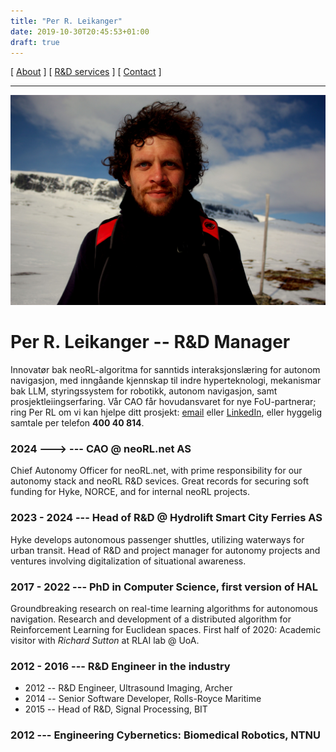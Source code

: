 ```yaml
---
title: "Per R. Leikanger"
date: 2019-10-30T20:45:53+01:00
draft: true
---
```


[ [About](index.md) ]     [ [R&D services](RnD_services.md) ]     [ [Contact](./RnD_manager.md) ]

-------------------------------------------------------------------
 
![Per R. L.](/img/meg.jpeg)

# Per R. Leikanger -- R&D Manager
Innovatør bak neoRL-algoritma for sanntids interaksjonslæring for autonom navigasjon, med inngåande kjennskap til
indre hyperteknologi, mekanismar bak LLM, styringssystem for robotikk, autonom navigasjon, samt prosjektleiingserfaring.
Vår CAO får hovudansvaret for nye FoU-partnerar; ring Per RL om vi kan hjelpe ditt prosjekt: [email](mailto:leikange@gmail.com) eller [LinkedIn](https://www.linkedin.com/in/per-leikanger), eller hyggelig samtale per telefon **400 40 814**.

### 2024 --->  --- CAO @ neoRL.net AS
  Chief Autonomy Officer for neoRL.net, with prime responsibility for our autonomy stack and neoRL R&D sevices. 
  Great records for securing soft funding for Hyke, NORCE, and for internal neoRL projects.

### 2023 - 2024  --- Head of R&D @ Hydrolift Smart City Ferries AS
  Hyke develops autonomous passenger shuttles, utilizing waterways for urban transit.
  Head of R&D and project manager for autonomy projects and ventures involving digitalization of situational awareness. 

### 2017 - 2022  --- PhD in Computer Science, first version of __HAL__
  Groundbreaking research on real-time learning algorithms for autonomous navigation. 
  Research and development of a distributed algorithm for Reinforcement Learning for Euclidean spaces.
  First half of 2020: Academic visitor with _Richard Sutton_ at RLAI lab @ UoA.
  
### 2012 - 2016  --- R&D Engineer in the industry
  - 2012 -- R&D Engineer, Ultrasound Imaging, Archer
  - 2014 -- Senior Software Developer, Rolls-Royce Maritime  
  - 2015 -- Head of R&D, Signal Processing, BIT
  
### 2012 --- Engineering Cybernetics: Biomedical Robotics, NTNU 
    
